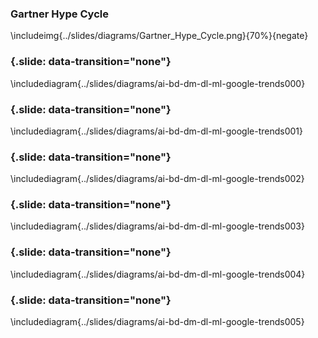 ### Gartner Hype Cycle

\includeimg{../slides/diagrams/Gartner_Hype_Cycle.png}{70%}{negate}

### {.slide: data-transition="none"}

\includediagram{../slides/diagrams/ai-bd-dm-dl-ml-google-trends000}

### {.slide: data-transition="none"}

\includediagram{../slides/diagrams/ai-bd-dm-dl-ml-google-trends001}

### {.slide: data-transition="none"}

\includediagram{../slides/diagrams/ai-bd-dm-dl-ml-google-trends002}

### {.slide: data-transition="none"}

\includediagram{../slides/diagrams/ai-bd-dm-dl-ml-google-trends003}

### {.slide: data-transition="none"}

\includediagram{../slides/diagrams/ai-bd-dm-dl-ml-google-trends004}

### {.slide: data-transition="none"}

\includediagram{../slides/diagrams/ai-bd-dm-dl-ml-google-trends005}
